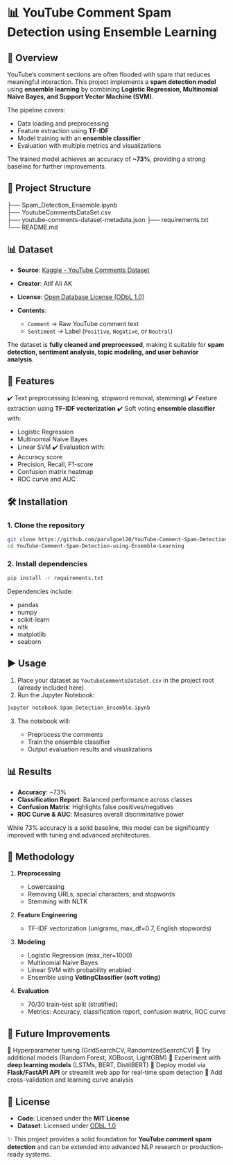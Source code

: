 # 📊 YouTube Comment Spam Detection using Ensemble Learning

## 📌 Overview

YouTube’s comment sections are often flooded with spam that reduces meaningful interaction. This project implements a **spam detection model** using **ensemble learning** by combining **Logistic Regression, Multinomial Naive Bayes, and Support Vector Machine (SVM)**.

The pipeline covers:

* Data loading and preprocessing
* Feature extraction using **TF-IDF**
* Model training with an **ensemble classifier**
* Evaluation with multiple metrics and visualizations

The trained model achieves an accuracy of **\~73%**, providing a strong baseline for further improvements.



## 📂 Project Structure


├── Spam_Detection_Ensemble.ipynb         
├── YoutubeCommentsDataSet.csv           
├── youtube-comments-dataset-metadata.json 
├── requirements.txt                      
└── README.md                             



## 📊 Dataset

* **Source**: [Kaggle - YouTube Comments Dataset](https://www.kaggle.com/datasets/atifaliak/youtube-comments-dataset/versions/1)
* **Creator**: Atif Ali AK
* **License**: [Open Database License (ODbL 1.0)](http://opendatacommons.org/licenses/dbcl/1.0/)&#x20;
* **Contents**:

  * `Comment` → Raw YouTube comment text
  * `Sentiment` → Label (`Positive`, `Negative`, or `Neutral`)

The dataset is **fully cleaned and preprocessed**, making it suitable for **spam detection, sentiment analysis, topic modeling, and user behavior analysis**.


## 🚀 Features

✔️ Text preprocessing (cleaning, stopword removal, stemming)
✔️ Feature extraction using **TF-IDF vectorization**
✔️ Soft voting **ensemble classifier** with:

* Logistic Regression
* Multinomial Naive Bayes
* Linear SVM
  ✔️ Evaluation with:
* Accuracy score
* Precision, Recall, F1-score
* Confusion matrix heatmap
* ROC curve and AUC


## 🛠️ Installation

### 1. Clone the repository

```bash
git clone https://github.com/parulgoel20/YouTube-Comment-Spam-Detection-using-Ensemble-Learning.git
cd YouTube-Comment-Spam-Detection-using-Ensemble-Learning
```

### 2. Install dependencies

```bash
pip install -r requirements.txt
```

Dependencies include:

* pandas
* numpy
* scikit-learn
* nltk
* matplotlib
* seaborn


## ▶️ Usage

1. Place your dataset as `YoutubeCommentsDataSet.csv` in the project root (already included here).
2. Run the Jupyter Notebook:

```bash
jupyter notebook Spam_Detection_Ensemble.ipynb
```

3. The notebook will:

   * Preprocess the comments
   * Train the ensemble classifier
   * Output evaluation results and visualizations


## 📊 Results

* **Accuracy**: \~73%
* **Classification Report**: Balanced performance across classes
* **Confusion Matrix**: Highlights false positives/negatives
* **ROC Curve & AUC**: Measures overall discriminative power

While 73% accuracy is a solid baseline, this model can be significantly improved with tuning and advanced architectures.


## 📌 Methodology

1. **Preprocessing**

   * Lowercasing
   * Removing URLs, special characters, and stopwords
   * Stemming with NLTK

2. **Feature Engineering**

   * TF-IDF vectorization (unigrams, max\_df=0.7, English stopwords)

3. **Modeling**

   * Logistic Regression (max\_iter=1000)
   * Multinomial Naive Bayes
   * Linear SVM with probability enabled
   * Ensemble using **VotingClassifier (soft voting)**

4. **Evaluation**

   * 70/30 train-test split (stratified)
   * Metrics: Accuracy, classification report, confusion matrix, ROC curve


## 📌 Future Improvements

🔹 Hyperparameter tuning (GridSearchCV, RandomizedSearchCV)
🔹 Try additional models (Random Forest, XGBoost, LightGBM)
🔹 Experiment with **deep learning models** (LSTMs, BERT, DistilBERT)
🔹 Deploy model via **Flask/FastAPI API** or streamlit web app for real-time spam detection
🔹 Add cross-validation and learning curve analysis


## 📜 License

* **Code**: Licensed under the **MIT License**
* **Dataset**: Licensed under [ODbL 1.0](http://opendatacommons.org/licenses/dbcl/1.0/)&#x20;


✨ This project provides a solid foundation for **YouTube comment spam detection** and can be extended into advanced NLP research or production-ready systems.


